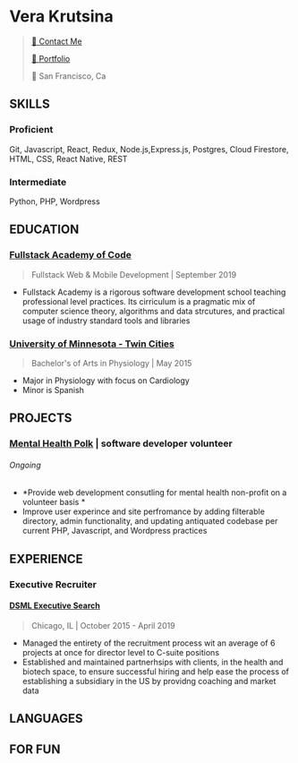 # Vera Krutsina 
> [:email: Contact Me](mailto:vera.krutsina@gmail.com)
> 
> [:slightly_smiling_face: Portfolio](http://verakrutsina.com)
>
> :bridge_at_night: San Francisco, Ca 

## SKILLS 

### Proficient 

Git, Javascript, React, Redux, Node.js,Express.js, Postgres, Cloud Firestore, HTML, CSS, React Native, REST

### Intermediate 

Python, PHP, Wordpress 

## EDUCATION 

### [Fullstack Academy of Code](https://www.fullstackacademy.com/)

> Fullstack Web & Mobile Development | September 2019 

- Fullstack Academy is a rigorous software development school teaching professional level practices. Its cirriculum is a pragmatic mix of computer science theory, algorithms and data strcutures, and practical usage of industry standard tools and libraries  

### [University of Minnesota - Twin Cities](https://twin-cities.umn.edu/)

> Bachelor's of Arts in Physiology | May 2015

- Major in Physiology with focus on Cardiology 
- Minor is Spanish 


## PROJECTS 

### [Mental Health Polk](https://mentalhealthpolk.org/) | software developer volunteer 
###### Ongoing 

- *Provide web development consutling for mental health non-profit on a volunteer basis *
- Improve user experince and site perfromance by adding filterable directory, admin functionality, and updating antiquated codebase per current PHP, Javascript, and Wordpress practices 



## EXPERIENCE 

### Executive Recruiter 
#### [DSML Executive Search](https://dsmlexecutivesearch.com/)
> 
> Chicago, IL | October 2015 - April 2019 

- Managed the entirety of the recruitment process wit an average of 6 projects at once for director level to C-suite positions
- Established and maintained partnerhsips with clients, in the health and biotech space, to ensure successful hiring and help ease the process of establishing a subsidiary in the US by providng coaching and market data 

## LANGUAGES 

## FOR FUN 
